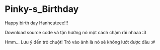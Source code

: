 # Pinky-s_Birthday
Happy birth day Hanhcuteee!!!

Download source code và tận hưởng nó một cách chậm rãi nhaaa :3

Hmm... Lưu ý đến trỏ chuột! Trỏ vào ảnh là nó sẽ không lướt được đâu :#
